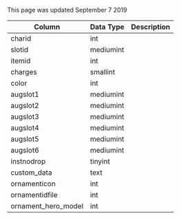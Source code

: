 This page was updated September 7 2019

| Column              | Data Type | Description |
| ------------------- | --------- | ----------- |
| charid              | int       |             |
| slotid              | mediumint |             |
| itemid              | int       |             |
| charges             | smallint  |             |
| color               | int       |             |
| augslot1            | mediumint |             |
| augslot2            | mediumint |             |
| augslot3            | mediumint |             |
| augslot4            | mediumint |             |
| augslot5            | mediumint |             |
| augslot6            | mediumint |             |
| instnodrop          | tinyint   |             |
| custom_data         | text      |             |
| ornamenticon        | int       |             |
| ornamentidfile      | int       |             |
| ornament_hero_model | int       |             |